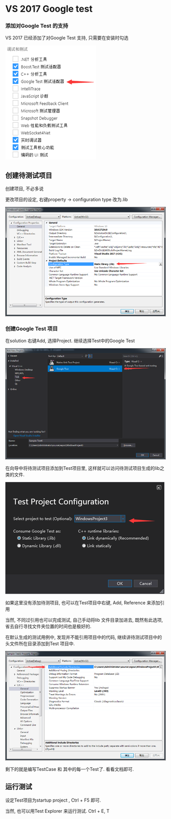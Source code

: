 # VS 2017  Google test

### 添加对Google Test 的支持

VS 2017 已经添加了对Google Test 支持, 只需要在安装时勾选



![](assets/vs_01-1537948691312.png)

## 创建待测试项目

创建项目, 不必多说

更改项目的设定, 右键property -> configuration type 改为.lib

![](assets/vs_02.png)

### 创建Google Test 项目

在solution 右键Add, 选择Project. 继续选择Test中的Google Test

![](assets/vs_03-1537949285132.png)



在向导中将待测试项目添加到Test项目里, 这样就可以访问待测试项目生成的lib之类的文件. 

![](assets/vs_04.png)

如果这里没有添加待测项目, 也可以在Test项目中右键, Add, Reference 来添加引用

当然, 不同过引用也可以完成测试, 自己手动将lib 文件目录加进去, 既然有此选项, 省去自行寻找文件夹位置的时间也是极好的.

在默认生成的测试用例中, 发现并不能引用项目中的代码, 继续讲待测试项目中的头文件所在目录添加到Test 项目中.

![](assets/vs_05.png)

剩下的就是编写TestCase 和 其中的每一个Test了. 看看文档即可.



##  运行测试

设定Test项目为startup project , Ctrl + F5 即可.

当然, 也可以用Test Explorer 来运行测试. Ctrl + E, T